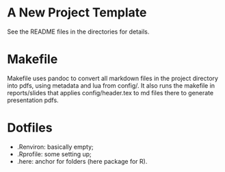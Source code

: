 # A New Project Template
See the README files in the directories for details.

# Makefile
Makefile uses pandoc to convert all markdown files in the project directory into pdfs, using metadata and lua from config/. It also runs the makefile in reports/slides that applies config/header.tex to md files there to generate presentation pdfs.

# Dotfiles
- .Renviron: basically empty;
- .Rprofile: some setting up;
- .here: anchor for folders (here package for R).
